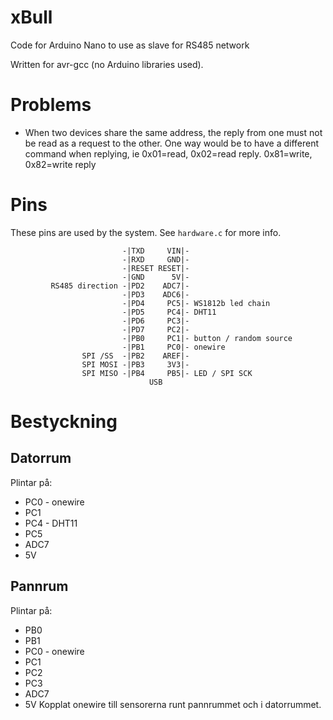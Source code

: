 # xBull

Code for Arduino Nano to use as slave for RS485 network

Written for avr-gcc (no Arduino libraries used).


# Problems

* When two devices share the same address, the reply from one must not
  be read as a request to the other. One way would be to have a different
  command when replying, ie 0x01=read, 0x02=read reply. 0x81=write,
  0x82=write reply

# Pins

These pins are used by the system. See `hardware.c` for more info.

```
                         -|TXD     VIN|-
                         -|RXD     GND|-
                         -|RESET RESET|-
                         -|GND      5V|-
         RS485 direction -|PD2    ADC7|-
                         -|PD3    ADC6|-
                         -|PD4     PC5|- WS1812b led chain
                         -|PD5     PC4|- DHT11
                         -|PD6     PC3|-
                         -|PD7     PC2|-
                         -|PB0     PC1|- button / random source
                         -|PB1     PC0|- onewire
                SPI /SS  -|PB2    AREF|-
                SPI MOSI -|PB3     3V3|-
                SPI MISO -|PB4     PB5|- LED / SPI SCK
                               USB
```

# Bestyckning

## Datorrum
Plintar på:
* PC0 - onewire
* PC1
* PC4 - DHT11
* PC5
* ADC7
* 5V

## Pannrum
Plintar på:
* PB0
* PB1
* PC0 - onewire
* PC1
* PC2
* PC3
* ADC7
* 5V
Kopplat onewire till sensorerna runt pannrummet och i datorrummet.
